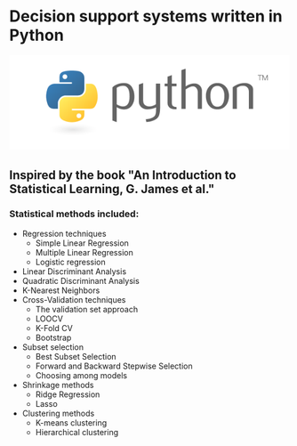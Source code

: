 # Decision support systems written in Python
![](pylogo.png)
## Inspired by the book "An Introduction to Statistical Learning, G. James et al."

### Statistical methods included:

- Regression techniques
  - Simple Linear Regression
  - Multiple Linear Regression
  - Logistic regression
- Linear Discriminant Analysis
- Quadratic Discriminant Analysis
- K-Nearest Neighbors
- Cross-Validation techniques
  - The validation set approach
  - LOOCV
  - K-Fold CV
  - Bootstrap
- Subset selection
  -  Best Subset Selection
  - Forward and Backward Stepwise Selection
  - Choosing among models
- Shrinkage methods
  - Ridge Regression
  - Lasso
- Clustering methods
  - K-means clustering
  - Hierarchical clustering
